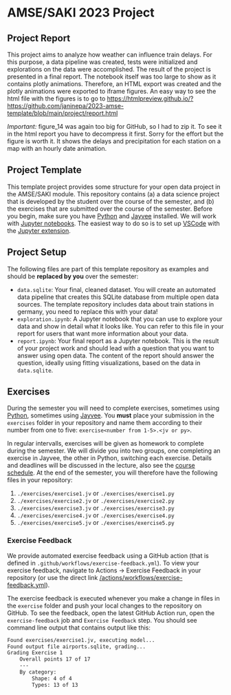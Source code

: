 # AMSE/SAKI 2023 Project
## Project Report
This project aims to analyze how weather can influence train delays. For this purpose, a data pipeline was created, tests were initialized and explorations on the data were accomplished. The result of the project is presented in a final report. The notebook itself was too large to show as it contains plotly animations. Therefore, an HTML export was created and the plotly animations were exported to iframe figures. An easy way to see the html file with the figures is to go to https://htmlpreview.github.io/?https://github.com/janinepa/2023-amse-template/blob/main/project/report.html 

*Important:* figure_14 was again too big for GitHub, so I had to zip it. To see it in the html report you have to decompress it first. Sorry for the effort but the figure is worth it. It shows the delays and precipitation for each station on a map with an hourly date animation.

## Project Template
This template project provides some structure for your open data project in the AMSE/SAKI module.
This repository contains (a) a data science project that is developed by the student over the course of the semester, and (b) the exercises that are submitted over the course of the semester.
Before you begin, make sure you have [Python](https://www.python.org/) and [Jayvee](https://github.com/jvalue/jayvee) installed. We will work with [Jupyter notebooks](https://jupyter.org/). The easiest way to do so is to set up [VSCode](https://code.visualstudio.com/) with the [Jupyter extension](https://marketplace.visualstudio.com/items?itemName=ms-toolsai.jupyter).

## Project Setup
The following files are part of this template repository as examples and should be **replaced by you** over the semester:

- `data.sqlite`: Your final, cleaned dataset. You will create an automated data pipeline that creates this SQLite database from multiple open data sources. The template repository includes data about train stations in germany, you need to replace this with your data!
- `exploration.ipynb`: A Jupyter notebook that you can use to explore your data and show in detail what it looks like. You can refer to this file in your report for users that want more information about your data.
- `report.ipynb`: Your final report as a Jupyter notebook. This is the result of your project work and should lead with a question that you want to answer using open data. The content of the report should answer the question, ideally using fitting visualizations, based on the data in `data.sqlite`.


## Exercises
During the semester you will need to complete exercises, sometimes using [Python](https://www.python.org/), sometimes using [Jayvee](https://github.com/jvalue/jayvee). You **must** place your submission in the `exercises` folder in your repository and name them according to their number from one to five: `exercise<number from 1-5>.<jv or py>`.

In regular intervalls, exercises will be given as homework to complete during the semester. We will divide you into two groups, one completing an exercise in Jayvee, the other in Python, switching each exercise. Details and deadlines will be discussed in the lecture, also see the [course schedule](https://amse.uni1.de/). At the end of the semester, you will therefore have the following files in your repository:

1. `./exercises/exercise1.jv` or `./exercises/exercise1.py`
2. `./exercises/exercise2.jv` or `./exercises/exercise2.py`
3. `./exercises/exercise3.jv` or `./exercises/exercise3.py`
4. `./exercises/exercise4.jv` or `./exercises/exercise4.py`
5. `./exercises/exercise5.jv` or `./exercises/exercise5.py`

### Exercise Feedback
We provide automated exercise feedback using a GitHub action (that is defined in `.github/workflows/exercise-feedback.yml`). To view your exercise feedback, navigate to Actions -> Exercise Feedback in your repository (or use the direct link [/actions/workflows/exercise-feedback.yml](/actions/workflows/exercise-feedback.yml)).

The exercise feedback is executed whenever you make a change in files in the `exercise` folder and push your local changes to the repository on GitHub. To see the feedback, open the latest GitHub Action run, open the `exercise-feedback` job and `Exercise Feedback` step. You should see command line output that contains output like this:

```sh
Found exercises/exercise1.jv, executing model...
Found output file airports.sqlite, grading...
Grading Exercise 1
	Overall points 17 of 17
	---
	By category:
		Shape: 4 of 4
		Types: 13 of 13
```
